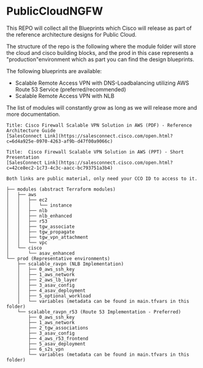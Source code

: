 # PublicCloudNGFW

This REPO will collect all the Blueprints which Cisco will release as part of the reference architecture designs for Public Cloud.

The structure of the repo is the following where the module folder will store the cloud and cisco building blocks, and the prod in this case represents a "production"environment which as part you can find the design blueprints.

The following blueprints are available:
- Scalable Remote Access VPN with DNS-Loadbalancing utilizing AWS Route 53 Service (preferred/recommended)
- Scalable Remote Access VPN with NLB

The list of modules will constantly grow as long as we will release more and more documentation.

```
Title: Cisco Firewall Scalable VPN Solution in AWS (PDF) - Reference Architecture Guide
[SalesConnect Link](https://salesconnect.cisco.com/open.html?c=6d4a925e-0970-4263-af9b-d47f00a9066c)
 
Title:  Cisco Firewall Scalable VPN Solution in AWS (PPT) - Short Presentation
[SalesConnect Link](https://salesconnect.cisco.com/open.html?c=42ce8ec2-1c73-4c3c-aacc-bc793751a3b4)

Both links are public material, only need your CCO ID to access to it.
```

```
├── modules (abstract Terraform modules)
│   ├── aws
│   │   ├── ec2
│   │   │   └── instance
│   │   ├── nlb
│   │   ├── nlb_enhanced
│   │   ├── r53
│   │   ├── tgw_associate
│   │   ├── tgw_propagate
│   │   ├── tgw_vpn_attachment
│   │   └── vpc
│   └── cisco
│       └── asav_enhanced
└── prod (Representative environments)
    ├── scalable_ravpn (NLB Implementation)
    │   ├── 0_aws_ssh_key
    │   ├── 1_aws_network
    │   ├── 2_aws_lb_layer
    │   ├── 3_asav_config
    │   ├── 4_asav_deployment
    │   ├── 5_optional_workload
    │   └── variables (metadata can be found in main.tfvars in this folder)
    └── scalable_ravpn_r53 (Route 53 Implementation - Preferred)
        ├── 0_aws_ssh_key
        ├── 1_aws_network
        ├── 2_tgw_associations
        ├── 3_asav_config
        ├── 4_aws_r53_frontend
        ├── 5_asav_deployment
        ├── 6_s2s_vpn
        └── variables (metadata can be found in main.tfvars in this folder)
```



